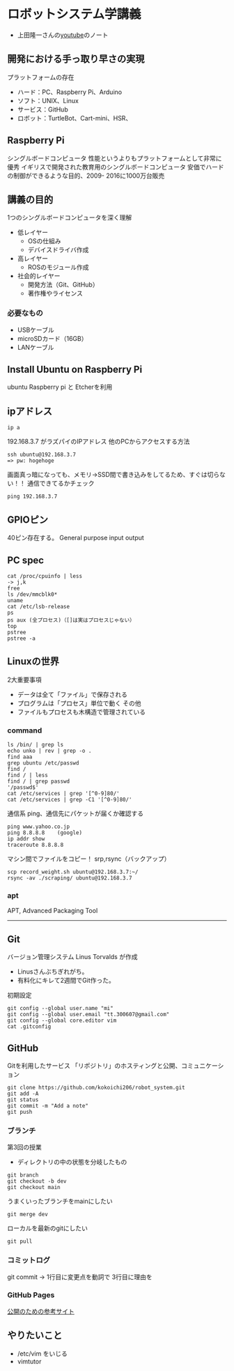 # ロボットシステム学講義
- 上田隆一さんの[youtube](https://www.youtube.com/watch?v=twM88vv21LM&list=PLbUh9y6MXvjdIB5A9uhrZVrhAaXc61Pzz&index=1)のノート

## 開発における手っ取り早さの実現
プラットフォームの存在
- ハード：PC、Raspberry Pi、Arduino
- ソフト：UNIX、Linux
- サービス：GitHub
- ロボット：TurtleBot、Cart-mini、HSR、

## Raspberry Pi
シングルボードコンピュータ
性能というよりもプラットフォームとして非常に優秀
イギリスで開発された教育用のシングルボードコンピュータ
安価でハードの制御ができるような目的、2009-
2016に1000万台販売

## 講義の目的
1つのシングルボードコンピュータを深く理解
- 低レイヤー
    - OSの仕組み
    - デバイスドライバ作成
- 高レイヤー
    - ROSのモジュール作成
- 社会的レイヤー
    - 開発方法（Git、GitHub）
    - 著作権やライセンス
    
### 必要なもの
- USBケーブル
- microSDカード（16GB）
- LANケーブル

## Install Ubuntu on Raspberry Pi
ubuntu Raspberry pi と Etcherを利用

## ipアドレス
```
ip a
```
192.168.3.7 がラズパイのIPアドレス
他のPCからアクセスする方法
```
ssh ubuntu@192.168.3.7
=> pw: hogehoge
```
画面真っ暗になっても、メモリ->SSD間で書き込みをしてるため、すぐは切らない！！
通信できてるかチェック
```
ping 192.168.3.7
```

## GPIOピン
40ピン存在する。
General purpose input output

## PC spec
```
cat /proc/cpuinfo | less
-> j,k
free
ls /dev/mmcblk0*
uname
cat /etc/lsb-release
ps
ps aux (全プロセス)（[]は実はプロセスじゃない）
top
pstree
pstree -a
```

## Linuxの世界
2大重要事項
- データは全て「ファイル」で保存される
- プログラムは「プロセス」単位で動く
その他
- ファイルもプロセスも木構造で管理されている

### command
```
ls /bin/ | grep ls
echo unko | rev | grep -o .
find aaa
grep ubuntu /etc/passwd
find /
find / | less
find / | grep passwd
'/passwd$'
cat /etc/services | grep '[^0-9]80/'
cat /etc/services | grep -C1 '[^0-9]80/'
```
通信系
ping、通信先にパケットが届くか確認する
```
ping www.yahoo.co.jp
ping 8.8.8.8    (google)
ip addr show
traceroute 8.8.8.8
```
マシン間でファイルをコピー！
srp,rsync（バックアップ）
```
scp record_weight.sh ubuntu@192.168.3.7:~/
rsync -av ./scraping/ ubuntu@192.168.3.7

```

### apt
APT, Advanced Packaging Tool


***

## Git
バージョン管理システム
Linus Torvalds が作成
- Linusさんぶちぎれがち。
- 有料化にキレて2週間でGit作った。

初期設定
```
git config --global user.name "mi"
git config --global user.email "tt.300607@gmail.com"
git config --global core.editor vim
cat .gitconfig
```

## GitHub
Gitを利用したサービス
「リポジトリ」のホスティングと公開、コミュニケーション
```
git clone https://github.com/kokoichi206/robot_system.git
git add -A
git status
git commit -m "Add a note"
git push
``` 
### ブランチ
第3回の授業
- ディレクトリの中の状態を分岐したもの
```
git branch
git checkout -b dev
git checkout main
```
うまくいったブランチをmainにしたい
```
git merge dev
```

ローカルを最新のgitにしたい
```
git pull
```

### コミットログ
git commit
->
1行目に変更点を動詞で
3行目に理由を

### GitHub Pages
[公開のための参考サイト](https://qiita.com/tonkotsuboy_com/items/f98667b89228b98bc096)


## やりたいこと
- /etc/vim をいじる
- vimtutor


 
